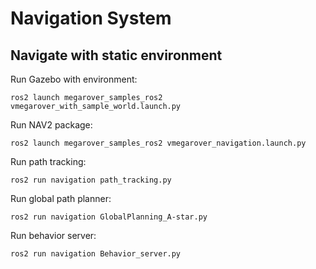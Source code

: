 # Navigation System

## Navigate with static environment
Run Gazebo with environment:
```
ros2 launch megarover_samples_ros2 vmegarover_with_sample_world.launch.py
```
Run NAV2 package:
```
ros2 launch megarover_samples_ros2 vmegarover_navigation.launch.py
```
Run path tracking:
```
ros2 run navigation path_tracking.py
```
Run global path planner:
```
ros2 run navigation GlobalPlanning_A-star.py
```
Run behavior server:
```
ros2 run navigation Behavior_server.py
```
